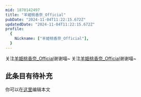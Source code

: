 ```yaml
---
mid: 1870142497
title: "羊姫桃香奈_Official"
pubDate: "2024-11-04T11:22:15.672Z"
updatedDate: "2024-11-04T11:22:15.672Z"
profile:
  {
    Nickname: ["羊姫桃香奈_Official"],
  }
---
```


关注[羊姫桃香奈_Official](https://space.bilibili.com/1870142497)谢谢喵~ 关注[羊姫桃香奈_Official](https://space.bilibili.com/1870142497)谢谢喵~

## 此条目有待补充
你可以在[这里](https://github.com/Yuhanawa/VTuber.ICU-Content/edit/master/v/羊姫桃香奈_Official/index.md)编辑本文
